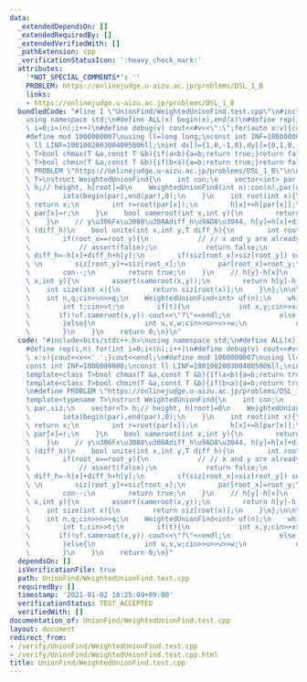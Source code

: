 ```yaml
---
data:
  _extendedDependsOn: []
  _extendedRequiredBy: []
  _extendedVerifiedWith: []
  _pathExtension: cpp
  _verificationStatusIcon: ':heavy_check_mark:'
  attributes:
    '*NOT_SPECIAL_COMMENTS*': ''
    PROBLEM: https://onlinejudge.u-aizu.ac.jp/problems/DSL_1_B
    links:
    - https://onlinejudge.u-aizu.ac.jp/problems/DSL_1_B
  bundledCode: "#line 1 \"UnionFind/WeightedUnionFind.test.cpp\"\n#include<bits/stdc++.h>\n\
    using namespace std;\n#define ALL(x) begin(x),end(x)\n#define rep(i,n) for(int\
    \ i=0;i<(n);i++)\n#define debug(v) cout<<#v<<\":\";for(auto x:v){cout<<x<<' ';}cout<<endl;\n\
    #define mod 1000000007\nusing ll=long long;\nconst int INF=1000000000;\nconst\
    \ ll LINF=1001002003004005006ll;\nint dx[]={1,0,-1,0},dy[]={0,1,0,-1};\ntemplate<class\
    \ T>bool chmax(T &a,const T &b){if(a<b){a=b;return true;}return false;}\ntemplate<class\
    \ T>bool chmin(T &a,const T &b){if(b<a){a=b;return true;}return false;}\n\n#define\
    \ PROBLEM \"https://onlinejudge.u-aizu.ac.jp/problems/DSL_1_B\"\n\n\ntemplate<typename\
    \ T>\nstruct WeightedUnionFind{\n    int con;\n    vector<int> par,siz;\n    vector<T>\
    \ h;// height, h[root]=0\n    WeightedUnionFind(int n):con(n),par(n),siz(n,1),h(n,T(0)){\n\
    \        iota(begin(par),end(par),0);\n    }\n    int root(int x){\n        if(x==par[x])\
    \ return x;\n        int r=root(par[x]);\n        h[x]+=h[par[x]];\n        return\
    \ par[x]=r;\n    }\n    bool sameroot(int x,int y){\n        return root(x)==root(y);\n\
    \    }\n    // y\u306Fx\u3088\u308Adiff_h\u9AD8\u3044, h[y]=h[x]+diff_h, x->y\
    \ (diff_h)\n    bool unite(int x,int y,T diff_h){\n        int root_x=root(x),root_y=root(y);\n\
    \        if(root_x==root_y){\n            // // x and y are already in same group\n\
    \            // assert(false);\n            return false;\n        }\n       \
    \ diff_h=-h[x]+diff_h+h[y];\n        if(siz[root_x]>siz[root_y]) swap(root_x,root_y),diff_h=-diff_h;\
    \ \n        siz[root_y]+=siz[root_x];\n        par[root_x]=root_y;\n        h[root_x]=diff_h;\n\
    \        con--;\n        return true;\n    }\n    // h[y]-h[x]\n    T diff(int\
    \ x,int y){\n        assert(sameroot(x,y));\n        return h[y]-h[x];\n    }\n\
    \    int size(int x){\n        return siz[root(x)];\n    }\n};\n\n\nsigned main(){\n\
    \    int n,q;cin>>n>>q;\n    WeightedUnionFind<int> uf(n);\n    while(q--){\n\
    \        int t;cin>>t;\n        if(t){\n            int x,y;cin>>x>>y;\n     \
    \       if(!uf.sameroot(x,y)) cout<<\"?\"<<endl;\n            else cout<<-uf.diff(x,y)<<endl;\n\
    \        }else{\n            int u,v,w;cin>>u>>v>>w;\n            uf.unite(u,v,w);\n\
    \        }\n    }\n    return 0;\n}\n"
  code: "#include<bits/stdc++.h>\nusing namespace std;\n#define ALL(x) begin(x),end(x)\n\
    #define rep(i,n) for(int i=0;i<(n);i++)\n#define debug(v) cout<<#v<<\":\";for(auto\
    \ x:v){cout<<x<<' ';}cout<<endl;\n#define mod 1000000007\nusing ll=long long;\n\
    const int INF=1000000000;\nconst ll LINF=1001002003004005006ll;\nint dx[]={1,0,-1,0},dy[]={0,1,0,-1};\n\
    template<class T>bool chmax(T &a,const T &b){if(a<b){a=b;return true;}return false;}\n\
    template<class T>bool chmin(T &a,const T &b){if(b<a){a=b;return true;}return false;}\n\
    \n#define PROBLEM \"https://onlinejudge.u-aizu.ac.jp/problems/DSL_1_B\"\n\n\n\
    template<typename T>\nstruct WeightedUnionFind{\n    int con;\n    vector<int>\
    \ par,siz;\n    vector<T> h;// height, h[root]=0\n    WeightedUnionFind(int n):con(n),par(n),siz(n,1),h(n,T(0)){\n\
    \        iota(begin(par),end(par),0);\n    }\n    int root(int x){\n        if(x==par[x])\
    \ return x;\n        int r=root(par[x]);\n        h[x]+=h[par[x]];\n        return\
    \ par[x]=r;\n    }\n    bool sameroot(int x,int y){\n        return root(x)==root(y);\n\
    \    }\n    // y\u306Fx\u3088\u308Adiff_h\u9AD8\u3044, h[y]=h[x]+diff_h, x->y\
    \ (diff_h)\n    bool unite(int x,int y,T diff_h){\n        int root_x=root(x),root_y=root(y);\n\
    \        if(root_x==root_y){\n            // // x and y are already in same group\n\
    \            // assert(false);\n            return false;\n        }\n       \
    \ diff_h=-h[x]+diff_h+h[y];\n        if(siz[root_x]>siz[root_y]) swap(root_x,root_y),diff_h=-diff_h;\
    \ \n        siz[root_y]+=siz[root_x];\n        par[root_x]=root_y;\n        h[root_x]=diff_h;\n\
    \        con--;\n        return true;\n    }\n    // h[y]-h[x]\n    T diff(int\
    \ x,int y){\n        assert(sameroot(x,y));\n        return h[y]-h[x];\n    }\n\
    \    int size(int x){\n        return siz[root(x)];\n    }\n};\n\n\nsigned main(){\n\
    \    int n,q;cin>>n>>q;\n    WeightedUnionFind<int> uf(n);\n    while(q--){\n\
    \        int t;cin>>t;\n        if(t){\n            int x,y;cin>>x>>y;\n     \
    \       if(!uf.sameroot(x,y)) cout<<\"?\"<<endl;\n            else cout<<-uf.diff(x,y)<<endl;\n\
    \        }else{\n            int u,v,w;cin>>u>>v>>w;\n            uf.unite(u,v,w);\n\
    \        }\n    }\n    return 0;\n}"
  dependsOn: []
  isVerificationFile: true
  path: UnionFind/WeightedUnionFind.test.cpp
  requiredBy: []
  timestamp: '2021-01-02 18:25:09+09:00'
  verificationStatus: TEST_ACCEPTED
  verifiedWith: []
documentation_of: UnionFind/WeightedUnionFind.test.cpp
layout: document
redirect_from:
- /verify/UnionFind/WeightedUnionFind.test.cpp
- /verify/UnionFind/WeightedUnionFind.test.cpp.html
title: UnionFind/WeightedUnionFind.test.cpp
---
```

